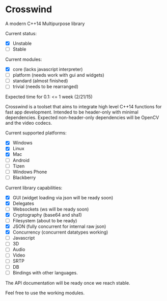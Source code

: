 # Crosswind
A modern C++14 Multipurpose library

Current status: 

- [x] Unstable
- [ ] Stable

Current modules:
- [x] core (lacks javascript interpreter)
- [ ] platform (needs work with gui and widgets)
- [ ] standard (almost finished)
- [ ] trivial  (needs to be rearranged)

Expected time for 0.1: <= 1 week (2/21/15)

Crosswind is a toolset that aims to integrate high level C++14 functions for fast app development.
Intended to be header-only with minimal dependencies. Expected non-header-only dependencies will be OpenCV and the video codecs. 

Current supported platforms:

- [x] Windows
- [x] Linux
- [x] Mac
- [ ] Android
- [ ] Tizen
- [ ] Windows Phone 
- [ ] Blackberry

Current library capabilities:

- [x] GUI 		   (widget loading via json will be ready soon)
- [x] Delegates	
- [ ] Websockets   (ws will be ready soon)
- [x] Cryptography (base64 and sha1)
- [ ] Filesystem   (about to be ready)
- [x] JSON		   (fully concurrent for internal raw json)
- [x] Concurrency  (concurrent datatypes working)
- [ ] Javascript
- [ ] 3D
- [ ] Audio
- [ ] Video
- [ ] SRTP
- [ ] DB
- [ ] Bindings with other languages.

The API documentation will be ready once we reach stable.

Feel free to use the working modules. 